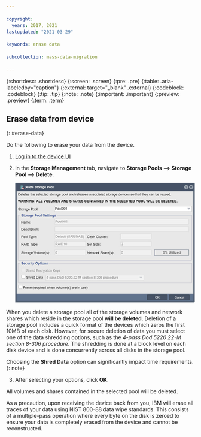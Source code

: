 ```yaml
---

copyright:
  years: 2017, 2021
lastupdated: "2021-03-29"

keywords: erase data

subcollection: mass-data-migration

---
```


{:shortdesc: .shortdesc}
{:screen: .screen}
{:pre: .pre}
{:table: .aria-labeledby="caption"}
{:external: target="_blank" .external}
{:codeblock: .codeblock}
{:tip: .tip}
{:note: .note}
{:important: .important}
{:preview: .preview}
{:term: .term}

## Erase data from device
{: #erase-data}

Do the following to erase your data from the device.

1. [Log in to the device UI](/docs/mass-data-migration?topic=mass-data-migration-access-interface#access-ui) 

2. In the **Storage Management** tab, navigate to **Storage Pools --> Storage Pool --> Delete**.

   ![Storage Pool Delete](images/delete-storage-pool.png)

<p class="important" data-content: "Caution: ">When you delete a storage pool all of the storage volumes and network shares which reside in the storage pool <b>will be deleted</b>. Deletion of a storage pool includes a quick format of the devices which zeros the first 10MB of each disk. However, for secure deletion of data you must select one of the data shredding options, such as the <i>4-pass Dod 5220 22-M section 8-306 procedure</i>. The shredding is done at a block level on each disk device and is done concurrently across all disks in the storage pool.</p> 

Choosing the **Shred Data** option can significantly impact time requirements.
{: note}

3. After selecting your options, click **OK**.

<p class="important" data-content: "WARNING: ">All volumes and shares contained in the selected pool will be deleted.</p>

As a precaution, upon receiving the device back from you, IBM will erase all traces of your data using NIST 800-88 data wipe standards. This consists of a multiple-pass operation where every byte on the disk is zeroed to ensure your data is completely erased from the device and cannot be reconstructed. 
